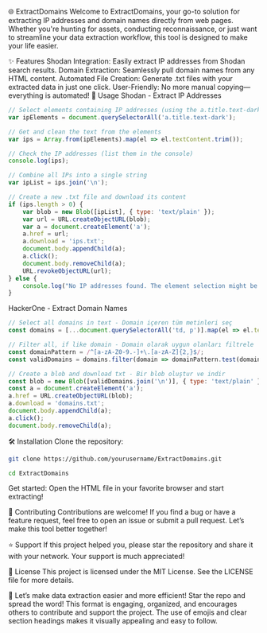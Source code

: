 🌐 ExtractDomains
Welcome to ExtractDomains, your go-to solution for extracting IP addresses and domain names directly from web pages. Whether you're hunting for assets, conducting reconnaissance, or just want to streamline your data extraction workflow, this tool is designed to make your life easier.

✨ Features
Shodan Integration: Easily extract IP addresses from Shodan search results.
Domain Extraction: Seamlessly pull domain names from any HTML content.
Automated File Creation: Generate .txt files with your extracted data in just one click.
User-Friendly: No more manual copying—everything is automated!
🚀 Usage
Shodan - Extract IP Addresses

```javascript
// Select elements containing IP addresses (using the a.title.text-dark class)
var ipElements = document.querySelectorAll('a.title.text-dark');

// Get and clean the text from the elements
var ips = Array.from(ipElements).map(el => el.textContent.trim());

// Check the IP addresses (list them in the console)
console.log(ips);

// Combine all IPs into a single string
var ipList = ips.join('\n');

// Create a new .txt file and download its content
if (ips.length > 0) {
    var blob = new Blob([ipList], { type: 'text/plain' });
    var url = URL.createObjectURL(blob);
    var a = document.createElement('a');
    a.href = url;
    a.download = 'ips.txt';
    document.body.appendChild(a);
    a.click();
    document.body.removeChild(a);
    URL.revokeObjectURL(url);
} else {
    console.log("No IP addresses found. The element selection might be incorrect.");
}
```


HackerOne - Extract Domain Names

```javascript
// Select all domains in text - Domain içeren tüm metinleri seç
const domains = [...document.querySelectorAll('td, p')].map(el => el.textContent.trim());

// Filter all, if like domain - Domain olarak uygun olanları filtrele
const domainPattern = /^[a-zA-Z0-9.-]+\.[a-zA-Z]{2,}$/;
const validDomains = domains.filter(domain => domainPattern.test(domain));

// Create a blob and download txt - Bir blob oluştur ve indir
const blob = new Blob([validDomains.join('\n')], { type: 'text/plain' });
const a = document.createElement('a');
a.href = URL.createObjectURL(blob);
a.download = 'domains.txt';
document.body.appendChild(a);
a.click();
document.body.removeChild(a);
```

🛠️ Installation
Clone the repository:

```bash
git clone https://github.com/yourusername/ExtractDomains.git
```
```bash
cd ExtractDomains
```
Get started:
Open the HTML file in your favorite browser and start extracting!

🤝 Contributing
Contributions are welcome! If you find a bug or have a feature request, feel free to open an issue or submit a pull request. Let’s make this tool better together!

⭐ Support
If this project helped you, please star the repository and share it with your network. Your support is much appreciated!

📄 License
This project is licensed under the MIT License. See the LICENSE file for more details.

🚀 Let’s make data extraction easier and more efficient! Star the repo and spread the word!
This format is engaging, organized, and encourages others to contribute and support the project. The use of emojis and clear section headings makes it visually appealing and easy to follow.
